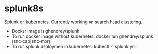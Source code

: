 # splunk8s
Splunk on kubernetes. Currently working on search head clustering.

 * Docker image is ghendrey/splunk
 * To run docker image without kubernetes: docker run ghendrey/splunk [shc-cap|shc-mbr]
 * To run splunk deploymen in kubernetes: kubectl -f splunk.yml
